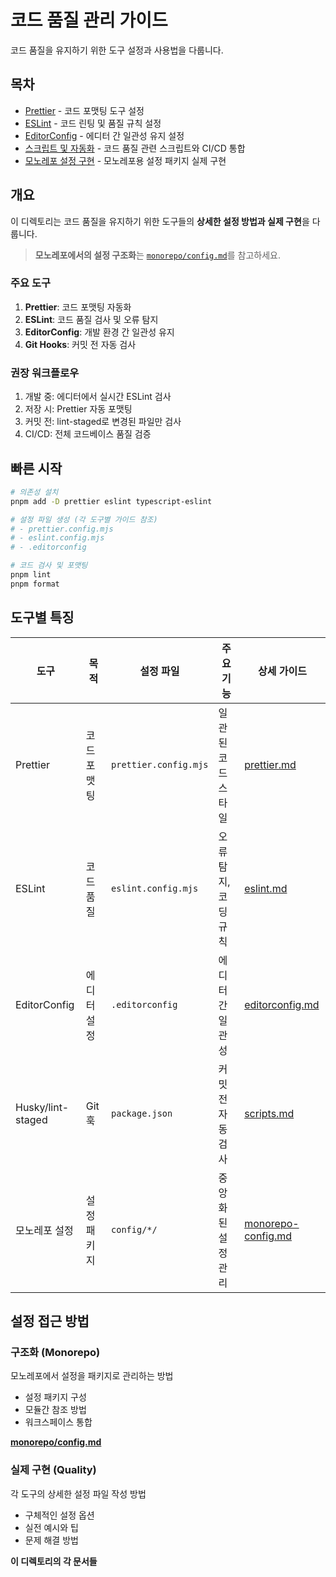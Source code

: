 # 코드 품질 관리 가이드

코드 품질을 유지하기 위한 도구 설정과 사용법을 다룹니다.

## 목차

- [Prettier](./prettier.md) - 코드 포맷팅 도구 설정
- [ESLint](./eslint.md) - 코드 린팅 및 품질 규칙 설정
- [EditorConfig](./editorconfig.md) - 에디터 간 일관성 유지 설정
- [스크립트 및 자동화](./scripts.md) - 코드 품질 관련 스크립트와 CI/CD 통합
- [모노레포 설정 구현](./monorepo-config.md) - 모노레포용 설정 패키지 실제 구현

## 개요

이 디렉토리는 코드 품질을 유지하기 위한 도구들의 **상세한 설정 방법과 실제 구현**을 다룹니다.

>  **모노레포에서의 설정 구조화**는 [`monorepo/config.md`](../monorepo/config.md)를 참고하세요.

### 주요 도구

1. **Prettier**: 코드 포맷팅 자동화
2. **ESLint**: 코드 품질 검사 및 오류 탐지
3. **EditorConfig**: 개발 환경 간 일관성 유지
4. **Git Hooks**: 커밋 전 자동 검사

### 권장 워크플로우

1. 개발 중: 에디터에서 실시간 ESLint 검사
2. 저장 시: Prettier 자동 포맷팅
3. 커밋 전: lint-staged로 변경된 파일만 검사
4. CI/CD: 전체 코드베이스 품질 검증

## 빠른 시작

```bash
# 의존성 설치
pnpm add -D prettier eslint typescript-eslint

# 설정 파일 생성 (각 도구별 가이드 참조)
# - prettier.config.mjs
# - eslint.config.mjs
# - .editorconfig

# 코드 검사 및 포맷팅
pnpm lint
pnpm format
```

## 도구별 특징

| 도구              | 목적        | 설정 파일             | 주요 기능            | 상세 가이드                                |
| ----------------- | ----------- | --------------------- | -------------------- | ------------------------------------------ |
| Prettier          | 코드 포맷팅 | `prettier.config.mjs` | 일관된 코드 스타일   | [prettier.md](./prettier.md)               |
| ESLint            | 코드 품질   | `eslint.config.mjs`   | 오류 탐지, 코딩 규칙 | [eslint.md](./eslint.md)                   |
| EditorConfig      | 에디터 설정 | `.editorconfig`       | 에디터 간 일관성     | [editorconfig.md](./editorconfig.md)       |
| Husky/lint-staged | Git 훅      | `package.json`        | 커밋 전 자동 검사    | [scripts.md](./scripts.md)                 |
| 모노레포 설정     | 설정 패키지 | `config/*/`           | 중앙화된 설정 관리   | [monorepo-config.md](./monorepo-config.md) |

## 설정 접근 방법

###  구조화 (Monorepo)

모노레포에서 설정을 패키지로 관리하는 방법

- 설정 패키지 구성
- 모듈간 참조 방법
- 워크스페이스 통합

 **[monorepo/config.md](../monorepo/config.md)**

###  실제 구현 (Quality)

각 도구의 상세한 설정 파일 작성 방법

- 구체적인 설정 옵션
- 실전 예시와 팁
- 문제 해결 방법

 **이 디렉토리의 각 문서들**
